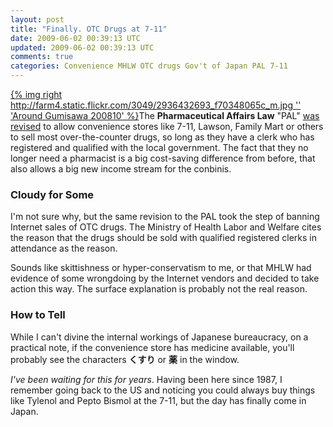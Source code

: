 ```yaml
---           
layout: post
title: "Finally. OTC Drugs at 7-11"
date: 2009-06-02 00:39:13 UTC
updated: 2009-06-02 00:39:13 UTC
comments: true
categories: Convenience MHLW OTC drugs Gov't of Japan PAL 7-11
---
```

 

[{% img right http://farm4.static.flickr.com/3049/2936432693_f70348065c_m.jpg '' 'Around Gumisawa 200810' %}](http://www.flickr.com/photos/81796435@N00/2936432693 "View 'Around Gumisawa 200810' on Flickr.com")The **Pharmaceutical Affairs Law** "PAL" [was revised](http://search.japantimes.co.jp/cgi-bin/nn20090602a3.html) to allow convenience stores like 7-11, Lawson, Family Mart or others to sell most over-the-counter drugs, so long as they have a clerk who has registered and qualified with the local government. The fact that they no longer need a pharmacist is a big cost-saving difference from before, that also allows a big new income stream for the conbinis. 


### Cloudy for Some



I'm not sure why, but the same revision to the PAL took the step of banning Internet sales of OTC drugs. The Ministry of Health Labor and Welfare cites the reason that the drugs should be sold with qualified registered clerks in attendance as the reason. 


Sounds like skittishness or hyper-conservatism to me, or that MHLW had evidence of some wrongdoing by the Internet vendors and decided to take action this way. The surface explanation is probably not the real reason. 


### How to Tell



While I can't divine the internal workings of Japanese bureaucracy, on a practical note, if the convenience store has medicine available, you'll probably see the characters **くすり** or **薬** in the window. 


_I've been waiting for this for years_. Having been here since 1987, I remember going back to the US and noticing you could always buy things like Tylenol and Pepto Bismol at the 7-11, but the day has finally come in Japan. 


